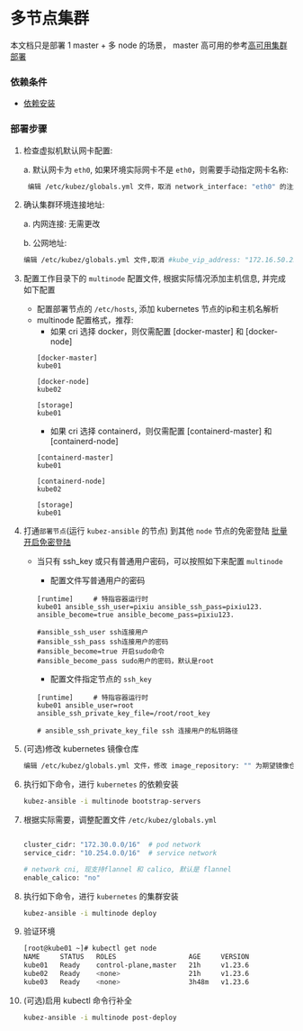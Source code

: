 # 多节点集群
本文档只是部署 1 master + 多 node 的场景， master 高可用的参考[高可用集群部署](docs/install/availability.md)

### 依赖条件
- [依赖安装](prerequisites.md)

### 部署步骤
1. 检查虚拟机默认网卡配置:

   a. 默认网卡为 `eth0`, 如果环境实际网卡不是 `eth0`，则需要手动指定网卡名称:
   ``` bash
    编辑 /etc/kubez/globals.yml 文件，取消 network_interface: "eth0" 的注解，并修改为实际网卡名称
   ```

2. 确认集群环境连接地址:

   a. 内网连接: 无需更改

   b. 公网地址:
   ``` bash
   编辑 /etc/kubez/globals.yml 文件,取消 #kube_vip_address: "172.16.50.250" 的注解,并修改为实际公网地址(高可用场景时为 LB 地址), 云平台环境需要放通公网ip到后端 master 节点的6443端口
   ```

3. 配置工作目录下的 `multinode` 配置文件, 根据实际情况添加主机信息, 并完成如下配置

    - 配置部署节点的 `/etc/hosts`, 添加 kubernetes 节点的ip和主机名解析
    - multinode 配置格式，推荐:
      * 如果 cri 选择 docker，则仅需配置 [docker-master] 和 [docker-node]
      ```shell
      [docker-master]
      kube01

      [docker-node]
      kube02

      [storage]
      kube01
      ```
      * 如果 cri 选择 containerd，则仅需配置 [containerd-master] 和 [containerd-node]
      ```shell
      [containerd-master]
      kube01

      [containerd-node]
      kube02

      [storage]
      kube01
      ```

4. 打通`部署节点`(运行 `kubez-ansible` 的节点) 到其他 `node` 节点的免密登陆 [批量开启免密登陆](auth-key.md)
    - 当只有 ssh_key 或只有普通用户密码，可以按照如下来配置 `multinode`

      * 配置文件写普通用户的密码
      ```
      [runtime]     # 特指容器运行时
      kube01 ansible_ssh_user=pixiu ansible_ssh_pass=pixiu123. ansible_become=true ansible_become_pass=pixiu123.

      #ansible_ssh_user ssh连接用户
      #ansible_ssh_pass ssh连接用户的密码
      #ansible_become=true 开启sudo命令
      #ansible_become_pass sudo用户的密码，默认是root
      ```
      * 配置文件指定节点的 `ssh_key`
      ```
      [runtime]     # 特指容器运行时
      kube01 ansible_user=root ansible_ssh_private_key_file=/root/root_key

      # ansible_ssh_private_key_file ssh 连接用户的私钥路径
      ```
5. (可选)修改 kubernetes 镜像仓库
    ``` bash
    编辑 /etc/kubez/globals.yml 文件，修改 image_repository: "" 为期望镜像仓库，默认是阿里云 registry.cn-hangzhou.aliyuncs.com/google_containers
    ```

6. 执行如下命令，进行 `kubernetes` 的依赖安装
    ``` bash
    kubez-ansible -i multinode bootstrap-servers
    ```

7. 根据实际需要，调整配置文件 `/etc/kubez/globals.yml`
    ```bash

    cluster_cidr: "172.30.0.0/16"  # pod network
    service_cidr: "10.254.0.0/16"  # service network

    # network cni, 现支持flannel 和 calico, 默认是 flannel
    enable_calico: "no"
    ```

8. 执行如下命令，进行 `kubernetes` 的集群安装
    ``` bash
    kubez-ansible -i multinode deploy
    ```

9. 验证环境
   ```bash
   [root@kube01 ~]# kubectl get node
   NAME     STATUS   ROLES                  AGE     VERSION
   kube01   Ready    control-plane,master   21h     v1.23.6
   kube02   Ready    <none>                 21h     v1.23.6
   kube03   Ready    <none>                 3h48m   v1.23.6
   ```

10. (可选)启用 kubectl 命令行补全
    ``` bash
    kubez-ansible -i multinode post-deploy
    ```
